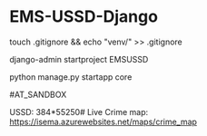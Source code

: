 # EMS-USSD-Django

touch .gitignore && echo "venv/" >> .gitignore

django-admin startproject EMSUSSD

python manage.py startapp core

#AT_SANDBOX

USSD:   384*55250#
Live Crime map:
https://isema.azurewebsites.net/maps/crime_map

